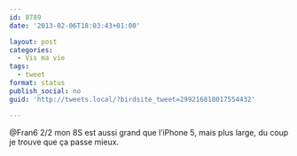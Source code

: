 ```yaml
---
id: 8789
date: '2013-02-06T18:03:43+01:00'

layout: post
categories:
  - Vis ma vie
tags:
  - tweet
format: status
publish_social: no
guid: 'http://tweets.local/?birdsite_tweet=299216818017554432'

---
```


@Fran6 2/2 mon 8S est aussi grand que l’iPhone 5, mais plus large, du coup je trouve que ça passe mieux.